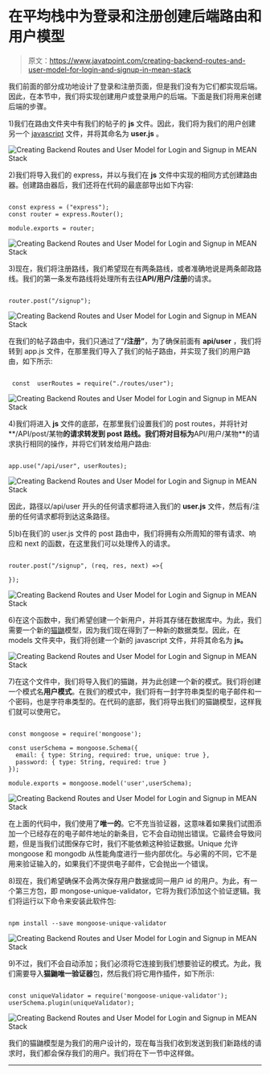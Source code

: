 # 在平均栈中为登录和注册创建后端路由和用户模型

> 原文：<https://www.javatpoint.com/creating-backend-routes-and-user-model-for-login-and-signup-in-mean-stack>

我们前面的部分成功地设计了登录和注册页面，但是我们没有为它们都实现后端。因此，在本节中，我们将实现创建用户或登录用户的后端。下面是我们将用来创建后端的步骤。

1)我们在路由文件夹中有我们的帖子的 **js** 文件。因此，我们将为我们的用户创建另一个 [javascript](https://www.javatpoint.com/javascript-tutorial) 文件，并将其命名为 **user.js** 。

![Creating Backend Routes and User Model for Login and Signup in MEAN Stack](img/2990711f697cd595acdb21e41761abf4.png)

2)我们将导入我们的 express，并以与我们在 **js** 文件中实现的相同方式创建路由器。创建路由器后，我们还将在代码的最底部导出如下内容:

```

const express = ("express");
const router = express.Router();

module.exports = router;

```

![Creating Backend Routes and User Model for Login and Signup in MEAN Stack](img/b763b87d7a6f17b0b8ed8bbb0d3e9642.png)

3)现在，我们将注册路线，我们希望现在有两条路线，或者准确地说是两条邮政路线。我们的第一条发布路线将处理所有去往**API/用户/注册**的请求。

```

router.post("/signup");

```

![Creating Backend Routes and User Model for Login and Signup in MEAN Stack](img/558010b657ab4a4126f09b314d94179e.png)

在我们的帖子路由中，我们只通过了“**/注册”**，为了确保前面有 **api/user** ，我们将转到 app.js 文件，在那里我们导入了我们的帖子路由，并实现了我们的用户路由，如下所示:

```

 const  userRoutes = require("./routes/user");

```

![Creating Backend Routes and User Model for Login and Signup in MEAN Stack](img/fc6e5ed801ae7be15d3a1388699fedb2.png)

4)我们将进入 **js** 文件的底部，在那里我们设置我们的 post routes，并将针对**/API/post/某物**的请求转发到 post 路线。我们将对目标为**API/用户/某物**的请求执行相同的操作，并将它们转发给用户路由:

```

app.use("/api/user", userRoutes);

```

![Creating Backend Routes and User Model for Login and Signup in MEAN Stack](img/ff761879e66f3203d839de2d0623ae19.png)

因此，路径以/api/user 开头的任何请求都将进入我们的 **user.js** 文件，然后有/注册的任何请求都将到达这条路径。

5)b)在我们的 user.js 文件的 post 路由中，我们将拥有众所周知的带有请求、响应和 next 的函数，在这里我们可以处理传入的请求。

```

router.post("/signup", (req, res, next) =>{

});

```

![Creating Backend Routes and User Model for Login and Signup in MEAN Stack](img/512c6e2982470d3174554c9940a8fd20.png)

6)在这个函数中，我们希望创建一个新用户，并将其存储在数据库中。为此，我们需要一个新的[猫鼬](https://www.javatpoint.com/adding-mongoose-in-mean-stack)模型，因为我们现在得到了一种新的数据类型。因此，在 models 文件夹中，我们将创建一个新的 javascript 文件，并将其命名为 **js。**

![Creating Backend Routes and User Model for Login and Signup in MEAN Stack](img/416a8eb071d5c3a0f45b1f0ea29d8027.png)

7)在这个文件中，我们将导入我们的猫鼬，并为此创建一个新的模式。我们将创建一个模式名**用户模式**。在我们的模式中，我们将有一封字符串类型的电子邮件和一个密码，也是字符串类型的。在代码的底部，我们将导出我们的猫鼬模型，这样我们就可以使用它。

```

const mongoose = require('mongoose');

const userSchema = mongoose.Schema({
  email: { type: String, required: true, unique: true },
  password: { type: String, required: true }
});

module.exports = mongoose.model('user',userSchema);

```

![Creating Backend Routes and User Model for Login and Signup in MEAN Stack](img/215aa2f8a57544b2825e97db45fa1358.png)

在上面的代码中，我们使用了**唯一的**。它不充当验证器，这意味着如果我们试图添加一个已经存在的电子邮件地址的新条目，它不会自动抛出错误。它最终会导致问题，但是当我们试图保存它时，我们不能依赖这种验证数据。Unique 允许 mongoose 和 mongodb 从性能角度进行一些内部优化。与必需的不同，它不是用来验证输入的，如果我们不提供电子邮件，它会抛出一个错误。

8)现在，我们希望确保不会两次保存用户数据或同一用户 id 的用户。为此，有一个第三方包，即 mongose-unique-validator，它将为我们添加这个验证逻辑。我们将运行以下命令来安装此软件包:

```

npm install --save mongoose-unique-validator

```

![Creating Backend Routes and User Model for Login and Signup in MEAN Stack](img/46f3a17787c337d4d4cdd6dfcb83acc5.png)

9)不过，我们不会自动添加；我们必须将它连接到我们想要验证的模式。为此，我们需要导入**猫鼬唯一验证器**包，然后我们将它用作插件，如下所示:

```

const uniqueValidator = require('mongoose-unique-validator');
userSchema.plugin(uniqueValidator);

```

![Creating Backend Routes and User Model for Login and Signup in MEAN Stack](img/5a43157f40a136ad5fcd935b37b3c903.png)

我们的猫鼬模型是为我们的用户设计的，现在每当我们收到发送到我们新路线的请求时，我们都会保存我们的用户。我们将在下一节中这样做。

* * *